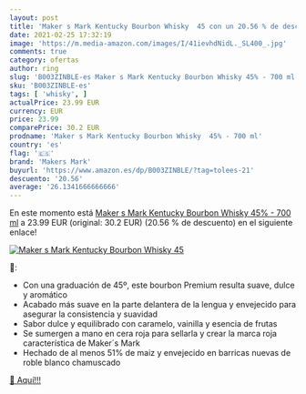```yaml
---
layout: post
title: 'Maker s Mark Kentucky Bourbon Whisky  45 con un 20.56 % de descuento'
date: 2021-02-25 17:32:19
image: 'https://m.media-amazon.com/images/I/41ievhdNidL._SL400_.jpg'
comments: true
category: ofertas
author: ring
slug: 'B003ZINBLE-es Maker s Mark Kentucky Bourbon Whisky 45% - 700 ml'
sku: 'B003ZINBLE-es'
tags: [ 'whisky', ]
actualPrice: 23.99 EUR
currency: EUR
price: 23.99
comparePrice: 30.2 EUR
prodname: 'Maker s Mark Kentucky Bourbon Whisky  45% - 700 ml'
country: 'es'
flag: '🇪🇸'
brand: 'Makers Mark'
buyurl: 'https://www.amazon.es/dp/B003ZINBLE/?tag=tolees-21'
descuento: '20.56'
average: '26.1341666666666'
---
```


En este momento está [Maker s Mark Kentucky Bourbon Whisky  45% - 700 ml](https://www.amazon.es/dp/B003ZINBLE/?tag=tolees-21) a 23.99 EUR (original: 30.2 EUR) (20.56 %  de descuento) en el siguiente enlace!

[![Maker s Mark Kentucky Bourbon Whisky  45](https://m.media-amazon.com/images/I/41ievhdNidL._SL400_.jpg)](https://www.amazon.es/dp/B003ZINBLE/?tag=tolees-21)

🔎:

- Con una graduación de 45º, este bourbon Premium resulta suave, dulce y aromático
- Acabado más suave en la parte delantera de la lengua y envejecido para asegurar la consistencia y suavidad
- Sabor dulce y equilibrado con caramelo, vainilla y esencia de frutas
- Se sumergen a mano en cera roja para sellarla y crear la marca roja característica de Maker´s Mark
- Hechado de al menos 51% de maiz y envejecido en barricas nuevas de roble blanco chamuscado

[🛒 Aquí!!!](https://www.amazon.es/dp/B003ZINBLE/?tag=tolees-21)
